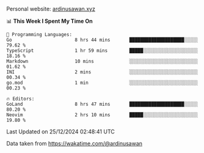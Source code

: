 Personal website: [ardinusawan.xyz](https://ardinusawan.xyz)

<!--START_SECTION:waka-->
📊 **This Week I Spent My Time On** 

```text
💬 Programming Languages: 
Go                       8 hrs 44 mins       ████████████████████░░░░░   79.62 % 
TypeScript               1 hr 59 mins        █████░░░░░░░░░░░░░░░░░░░░   18.16 % 
Markdown                 10 mins             ░░░░░░░░░░░░░░░░░░░░░░░░░   01.62 % 
INI                      2 mins              ░░░░░░░░░░░░░░░░░░░░░░░░░   00.34 % 
go.mod                   1 min               ░░░░░░░░░░░░░░░░░░░░░░░░░   00.23 % 

🔥 Editors: 
GoLand                   8 hrs 47 mins       ████████████████████░░░░░   80.20 % 
Neovim                   2 hrs 10 mins       █████░░░░░░░░░░░░░░░░░░░░   19.80 % 
```


 Last Updated on 25/12/2024 02:48:41 UTC
<!--END_SECTION:waka-->
Data taken from https://wakatime.com/@ardinusawan
